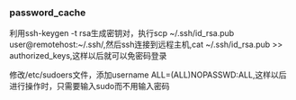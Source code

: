 ### password_cache
利用ssh-keygen -t rsa生成密钥对，执行scp ~/.ssh/id_rsa.pub user@remotehost:~/.ssh/,然后ssh连接到远程主机,cat ~/.ssh/id_rsa.pub >> authorized_keys,这样以后就可以免密码登录

修改/etc/sudoers文件，添加username ALL=(ALL)NOPASSWD:ALL,这样以后进行操作时，只需要输入sudo而不用输入密码

